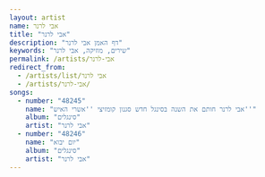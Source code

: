 ```yaml
---
layout: artist
name: אבי לרנר
title: "אבי לרנר"
description: "דף האמן אבי לרנר"
keywords: "שירים, מוזיקה, אבי לרנר"
permalink: /artists/אבי-לרנר
redirect_from:
  - /artists/list/אבי לרנר
  - /artists/אבי-לרנר/
songs:
  - number: "48245"
    name: "אבי לרנר חותם את השנה בסינגל חדש סגנון קומזיצי ''אשרי האיש''"
    album: "סינגלים"
    artist: "אבי לרנר"
  - number: "48246"
    name: "יום יבוא"
    album: "סינגלים"
    artist: "אבי לרנר"
---
```

